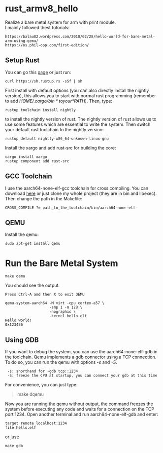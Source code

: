 # rust_armv8_hello 
Realize a bare metal system for arm with print module.  
I mainly followed thest tutorials:
```
https://balau82.wordpress.com/2010/02/28/hello-world-for-bare-metal-arm-using-qemu/
https://os.phil-opp.com/first-edition/
```

## Setup Rust
You can go this [page](https://www.rust-lang.org/en-US/install.html) or just run:  
```
curl https://sh.rustup.rs -sSf | sh
```
First install with default options (you can also directly install the nightly version), this allows you to start with normal rust programming (remember to add *$HOME/.cargo/bin* to your *$PATH*). Then, type:
```
rustup toolchain install nightly
```
to install the nightly version of rust. The nightly version of rust allows us to use some features which are essential to write the system. Then switch your default rust toolchain to the nightly version:
```
rustup default nightly-x86_64-unknown-linux-gnu
```
Install the xargo and add rust-src for building the core:
```
cargo install xargo
rustup component add rust-src
```

## GCC Toolchain
I use the aarch64-none-elf-gcc toolchain for cross compiling. You can download [here](https://github.com/arter97/aarch64-none-elf-6.1) or just clone my whole project (they are in bin and libexec). Then change the path in the Makefile:
```
CROSS_COMPILE ?= path_to_the_toolchain/bin/aarch64-none-elf-
```

## QEMU
Install the qemu:
```
sudo apt-get install qemu
```
# Run the Bare Metal System
```
make qemu
```
You should see the output:
```
Press Ctrl-A and then X to exit QEMU

qemu-system-aarch64	-M virt -cpu cortex-a57	\
					-smp 1 -m 128 \
					-nographic \
					-kernel hello.elf
Hello world!
0x123456
```


## Using GDB
If you want to debug the system, you can use the aarch64-none-elf-gdb in the toolchain. Qemu implements a gdb connector using a TCP connection. To do so, you can run the qemu with options *-s* and *-S*.
```
 -s: shorthand for -gdb tcp::1234  
 -S: freeze the CPU at startup, you can connect your gdb at this time  
```

For convenience, you can just type:
> make dqemu

Now you are running the qemu without output, the command freezes the system before executing any code and waits for a connection on the TCP port 1234. Open another terminal and run aarch64-none-elf-gdb and enter:
```
target remote localhost:1234
file hello.elf
```
or just:
```
make gdb
```